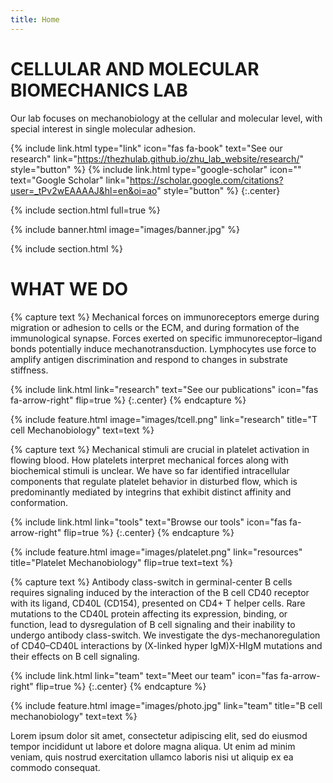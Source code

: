 ```yaml
---
title: Home
---
```


# CELLULAR AND MOLECULAR BIOMECHANICS LAB

Our lab focuses on mechanobiology at the cellular and molecular level, with special interest in single molecular adhesion.


{%
  include link.html
  type="link"
  icon="fas fa-book"
  text="See our research"
  link="https://thezhulab.github.io/zhu_lab_website/research/"
  style="button"
%}
{%
  include link.html
  type="google-scholar"
  icon=""
  text="Google Scholar"
  link="https://scholar.google.com/citations?user=_tPv2wEAAAAJ&hl=en&oi=ao"
  style="button"
%}
{:.center}

{% include section.html full=true %}

{% include banner.html image="images/banner.jpg" %}

{% include section.html %}

# WHAT WE DO

{% capture text %}
Mechanical forces on immunoreceptors emerge during migration or adhesion to cells or the ECM, and during formation of the immunological synapse. Forces exerted on specific immunoreceptor–ligand bonds potentially induce mechanotransduction. Lymphocytes use force to amplify antigen discrimination and respond to changes in substrate stiffness.


{%
  include link.html
  link="research"
  text="See our publications"
  icon="fas fa-arrow-right"
  flip=true
%}
{:.center}
{% endcapture %}

{%
  include feature.html
  image="images/tcell.png"
  link="research"
  title="T cell Mechanobiology"
  text=text
%}

{% capture text %}
Mechanical stimuli are crucial in platelet activation in flowing blood. How platelets interpret mechanical forces along with biochemical stimuli is unclear. We have so far identified intracellular components that regulate platelet behavior in disturbed flow, which is predominantly mediated by integrins that exhibit distinct affinity and conformation. 


{%
  include link.html
  link="tools"
  text="Browse our tools"
  icon="fas fa-arrow-right"
  flip=true
%}
{:.center}
{% endcapture %}

{%
  include feature.html
  image="images/platelet.png"
  link="resources"
  title="Platelet Mechanobiology"
  flip=true
  text=text
%}

{% capture text %}
Antibody class-switch in germinal-center B cells requires signaling induced by the interaction of the B cell CD40 receptor with its ligand, CD40L (CD154), presented on CD4+ T helper cells. Rare mutations to the CD40L protein affecting its expression, binding, or function, lead to dysregulation of B cell signaling and their inability to undergo antibody class-switch. We investigate the dys-mechanoregulation of CD40–CD40L interactions by (X-linked hyper IgM)X-HIgM mutations and their effects on B cell signaling.


{%
  include link.html
  link="team"
  text="Meet our team"
  icon="fas fa-arrow-right"
  flip=true
%}
{:.center}
{% endcapture %}

{%
  include feature.html
  image="images/photo.jpg"
  link="team"
  title="B cell mechanobiology"
  text=text
%}

Lorem ipsum dolor sit amet, consectetur adipiscing elit, sed do eiusmod tempor incididunt ut labore et dolore magna aliqua.
Ut enim ad minim veniam, quis nostrud exercitation ullamco laboris nisi ut aliquip ex ea commodo consequat.

